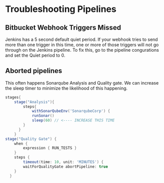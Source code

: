 # Troubleshooting Pipelines

## Bitbucket Webhook Triggers Missed

 Jenkins has a 5 second default quiet period. If your webhook tries to send more than one trigger in this time, one or more of those triggers will not go through on the Jenkins pipeline. To fix this, go to the pipeline congurations and set the Quiet period to 0.

## Aborted pipelines

This often happens Sonarqube Analysis and Quality gate. We can increase the sleep timer to minimize the likelihood of this happening.

```groovy
stages{
    stage("Analysis"){
        steps{
            withSonarQubeEnv('SonarqubeCorp') {
            runSonar()
            sleep(60) // <---- INCREASE THIS TIME
        }
      }
    }
stage("Quality Gate") {
    when {
        expression { RUN_TESTS }
    }
    steps {
        timeout(time: 10, unit: 'MINUTES') {
        waitForQualityGate abortPipeline: true
    }
  }
```

